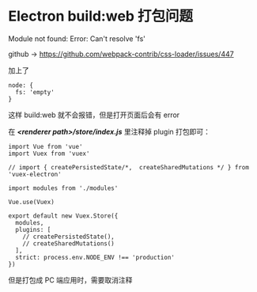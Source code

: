 # Electron build:web 打包问题

Module not found: Error: Can't resolve 'fs'

github -> https://github.com/webpack-contrib/css-loader/issues/447

加上了
```
node: {
  fs: 'empty'
}
```

这样 build:web 就不会报错，但是打开页面后会有 error

在 ***\<renderer path\>/store/index.js*** 里注释掉 plugin 打包即可：
```
import Vue from 'vue'
import Vuex from 'vuex'

// import { createPersistedState/*,  createSharedMutations */ } from 'vuex-electron'

import modules from './modules'

Vue.use(Vuex)

export default new Vuex.Store({
  modules,
  plugins: [
    // createPersistedState(),
    // createSharedMutations()
  ],
  strict: process.env.NODE_ENV !== 'production'
})

```

但是打包成 PC 端应用时，需要取消注释